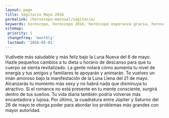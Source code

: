 ```yaml
---
layout: page
title: Sagitario Mayo 2016 
permalink: /horoscopo-mensual/sagitario/
keywords: horóscopo, horóscopo 2016, horóscopo esperanza gracia, horoscop, horóscopos gratis, horoscopo sagitario, horoscopo sagitario 2016, Tarot, Astrologia, Zodíaco, sagitario, horoscopo gratis, horoscopo del mes 
sitemap:
 priority: 1
 changefreq: 'monthly'
 lastmod: '2016-05-01'
---
```


 Vuélvete más saludable y más feliz bajo la Luna Nueva del 6 de mayo. Hazle pequeños cambios a tu dieta u horario de descanso para que tu cuerpo se sienta revitalizado. La gente notará cómo aumenta tu nivel de energía y tus amigos y familiares te apoyarán y animarán. Te vuelves un imán amoroso bajo la manifestación de la Luna Llena del 21 de mayo. Alcanzarás tu momento más sexy y no habrá nada que disminuya tu atractivo. Si el romance no está presente en tu mente consciente, surgirá dentro de tus sueños. Tu vida diaria también podría volverse más encantadora y lujosa. Por último, la cuadratura entre Júpiter y Saturno del 26 de mayo te otorga poder para abordar los problemas más grandes con mayor autoridad.
